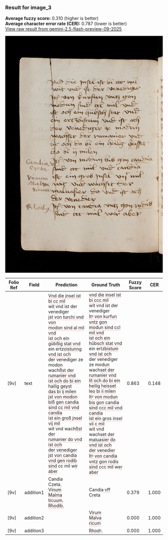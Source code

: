 ### Result for image_3
**Average fuzzy score:** 0.310 (higher is better)<br>**Average character error rate (CER):** 0.787 (lower is better)<br>[View raw result from gemini-2.5-flash-preview-09-2025](https://github.com/RISE-UNIBAS/humanities_data_benchmark/blob/main/results/2025-10-24/T0287/request_T0287_image_3.json)

<img src="https://github.com/RISE-UNIBAS/humanities_data_benchmark/blob/main/benchmarks/medieval_manuscripts/images/image_3.jpg?raw=true" alt="image_3" width="800px">

<style>
.diff { text-decoration: underline; text-decoration-color: #ffcccc; text-decoration-style: wavy; }
</style>

| Folio Ref | Field | Prediction | Ground Truth | Fuzzy Score | CER |
|-----------|-------|------------|--------------|-------------|-----|
| [9v] | text | <span class="diff">Vnd die jnsel ist bi cc mil<br></span>wit vnd ist der venediger<br><span class="diff">jst von turchi vnd von<br>modon sind al mil vnd<br>ist och ein g</span>üb<span class="diff">ßig stat vnd<br></span>ein ertz<span class="diff">oistunng vnd ist och<br></span>der venediger ze mod<span class="diff">on<br></span>wach<span class="diff">ßst der rumanier vnd<br>ist och do bi ein hailig geyst<br>das bi ij milen<br>jst von modon biß gen candia<br>sind cc mil vnd candia<br>ist ein groß jnsel vij mil<br></span>wit vnd wach<span class="diff">ßst der<br>rumanier do vnd ist och<br>der venediger<br>jst von candia vnd gen rodib<br>sind </span>cc mil w<span class="diff">ir aber</span> | <span class="diff">vnd die insel ist bi ccc mil<br> </span>wit vnd ist der venediger<br><span class="diff"> Itꝰ von kurfun vntz gon<br> modun sind ccl mil vnd<br> ist och ein h</span>üb<span class="diff">sch stat vnd<br> </span>ein ertz<span class="diff">bistum vnd ist och<br> </span>der venediger ze mod<span class="diff">un<br> </span>wach<span class="diff">set der rumanier vnd<br> lit och do bi ein heilig heisset<br> leo bi ii milen<br> Itꝰ von modun bis gon candia<br> sind ccc mil vnd candia<br> ist ein gros insel vii c mil<br> </span>wit vnd wach<span class="diff">set der<br> maluasier do vnd ist och<br> der venedier<br> Itꝰ von candia vntz gon rodis<br> sind c</span>cc mil w<span class="diff">er aber</span> | 0.863 | 0.148 |
| [9v] | addition1 | Candia<br>C<span class="diff">z</span>eta<span class="diff">.<br>Vinum<br>Malma<br>ticuum.<br>Rhodib.</span> | Candia<span class="diff"> vff</span><br><span class="diff"> </span>C<span class="diff">r</span>eta | 0.379 | 1.000 |
| [9v] | addition2 |  | <span class="diff">Virum<br> Malva<br> ricum</span> | 0.000 | 1.000 |
| [9v] | addition3 |  | <span class="diff">Rhodꝰ.</span> | 0.000 | 1.000 |
